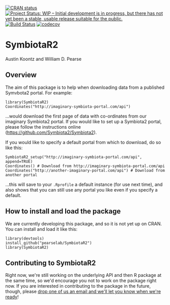<!-- badges: start -->
[![CRAN status](https://www.r-pkg.org/badges/version/SymbiotaR2)](https://cran.r-project.org/package=SymbiotaR2)
[![Project Status: WIP – Initial development is in progress, but there has not yet been a stable, usable release suitable for the public.](https://www.repostatus.org/badges/latest/wip.svg)](https://www.repostatus.org/#wip)
[![Build Status](https://api.travis-ci.org/pearselab/Symbiota2.svg)](https://travis-ci.org/pearselab/SymbiotaR2)
[![codecov](https://codecov.io/gh/pearselab/SymbiotaR2/branch/master/graph/badge.svg)](https://codecov.io/gh/pearselab/SymbiotaR2)
<!-- badges: end -->

# SymbiotaR2

Austin Koontz and William D. Pearse

## Overview

The aim of this package is to help when downloading data from a
published Symvbota2 portal. For example:

```{R}
library(SymbiotaR2)
Coordinates("http://imaginary-symbiota-portal.com/api")
```

...would download the first page of data with co-ordinates from our
imaginary Symbiota2 portal. If you would like to set up a Symbiota2
portal, please follow the instructions online
(https://github.com/Symbiota2/Symbiota2).

If you would like to specify a default portal from which to download,
do so like this:

```{R}
SymbiotaR2_setup("http://imaginary-symbiota-portal.com/api", append=TRUE)
Coordinates() # Download from http://imaginary-symbiota-portal.com/api
Coordinates("http://another-imaginary-portal.com/api") # Download from another portal
```

...this will save to your `.Rprofile` a default instance (for use next
time), and also shows that you can still use any portal you like even
if you specify a default.

## How to install and load the package

We are currently developing this package, and so it is not yet up on
CRAN. You can install and load it like this:

```{R}
library(devtools)
install_github("pearselab/SymbiotaR2")
library(SymbiotaR2)
```

## Contributing to SymbiotaR2

Right now, we're still working on the underlying API and then R
package at the same time, so we'd encourage you not to work on the
package right now. If you are interested in contributing to the
package in the future, though, please [drop one of us an email and
we'll let you know when we're ready](http://pearselab.com/team.html)!
